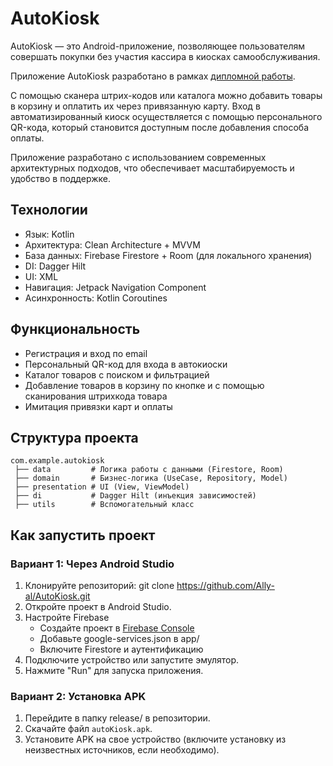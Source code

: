# AutoKiosk

AutoKiosk — это Android-приложение, позволяющее пользователям совершать покупки без участия кассира в киосках самообслуживания.

Приложение AutoKiosk разработано в рамках [дипломной работы](https://disk.yandex.ru/d/Quy1MGPRK_uKPg).

С помощью сканера штрих-кодов или каталога можно добавить товары в корзину и оплатить их через привязанную карту. 
Вход в автоматизированный киоск осуществляется с помощью персонального QR-кода, который становится доступным после добавления способа оплаты.

Приложение разработано с использованием современных архитектурных подходов, что обеспечивает масштабируемость и удобство в поддержке.

## Технологии

- Язык: Kotlin
- Архитектура: Clean Architecture + MVVM
- База данных: Firebase Firestore + Room (для локального хранения)
- DI: Dagger Hilt
- UI: XML
- Навигация: Jetpack Navigation Component
- Асинхронность: Kotlin Coroutines

## Функциональность
- Регистрация и вход по email
- Персональный QR-код для входа в автокиоски
- Каталог товаров с поиском и фильтрацией 
- Добавление товаров в корзину по кнопке и с помощью сканирования штрихкода товара
- Имитация привязки карт и оплаты

## Структура проекта

```plaintext
com.example.autokiosk
 ├── data         # Логика работы с данными (Firestore, Room)
 ├── domain       # Бизнес-логика (UseCase, Repository, Model)
 ├── presentation # UI (View, ViewModel)
 ├── di           # Dagger Hilt (инъекция зависимостей)
 ├── utils        # Вспомогательный класс
```

## Как запустить проект

### Вариант 1: Через Android Studio

1. Клонируйте репозиторий: git clone https://github.com/Ally-al/AutoKiosk.git
2. Откройте проект в Android Studio.
3. Настройте Firebase
    - Создайте проект в [Firebase Console](https://console.firebase.google.com/)  
    - Добавьте google-services.json в app/
    - Включите Firestore и аутентификацию
4. Подключите устройство или запустите эмулятор.
5. Нажмите "Run" для запуска приложения.

### Вариант 2: Установка APK

1. Перейдите в папку release/ в репозитории.
2. Скачайте файл `autoKiosk.apk`.
3. Установите APK на свое устройство (включите установку из неизвестных источников, если необходимо).
